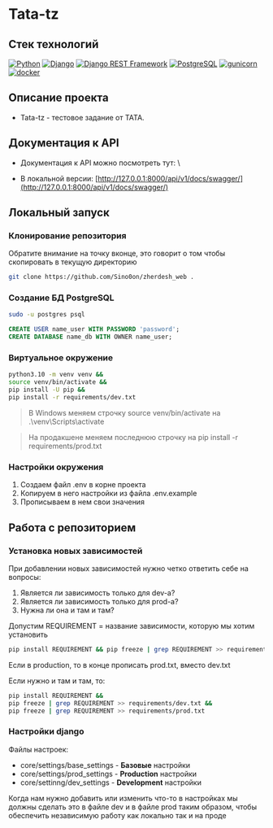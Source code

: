 # Tata-tz

[//]: # ([Zherdesh-web workflow])
## Стек технологий
[![Python](https://img.shields.io/badge/-Python-464646?style=flat-square&logo=Python)](https://www.python.org/)
[![Django](https://img.shields.io/badge/-Django-464646?style=flat-square&logo=Django)](https://www.djangoproject.com/)
[![Django REST Framework](https://img.shields.io/badge/-Django%20REST%20Framework-464646?style=flat-square&logo=Django%20REST%20Framework)](https://www.django-rest-framework.org/)
[![PostgreSQL](https://img.shields.io/badge/-PostgreSQL-464646?style=flat-square&logo=PostgreSQL)](https://www.postgresql.org/)
[![gunicorn](https://img.shields.io/badge/-gunicorn-464646?style=flat-square&logo=gunicorn)](https://gunicorn.org/)
[![docker](https://img.shields.io/badge/-Docker-464646?style=flat-square&logo=docker)](https://www.docker.com/)



## Описание проекта
* Tata-tz - тестовое задание от TATA. 

## Документация к API
* Документация к API можно посмотреть тут: \

[//]: # ([https://app.mamod.io/api/v1/docs/swagger/]&#40;https://app.mamod.io/api/v1/docs/swagger/&#41;)
* В локальной версии:
[http://127.0.0.1:8000/api/v1/docs/swagger/](http://127.0.0.1:8000/api/v1/docs/swagger/)

[//]: # (## Локальный запуск&#40;Фронтендерам&#41;)

[//]: # (* Устанавливаем Docker)

[//]: # (* Устанавливаем Docker compose)

[//]: # (* Клонируем репозиторий)

[//]: # (* Создаем файл .env в корне проекта)

[//]: # (* Копируем в него настройки из файла .env.example)

[//]: # ()
[//]: # (Меняем настройки для подключения к БД в файле .env на:)

[//]: # ()
[//]: # (* PG_NAME = test)

[//]: # (* PG_USER = test)

[//]: # (* PG_PASS = 1234)

[//]: # (* PG_HOST = database)

[//]: # (* PG_PORT = 5432)

[//]: # ()
[//]: # (Для запуска прописываем:)

[//]: # ()
[//]: # (```bash)

[//]: # (docker compose -f docker-compose.frontend.yml up --build)

[//]: # (```)

## Локальный запуск

### Клонирование репозитория 

Обратите внимание на точку вконце, это говорит о том чтобы скопировать в текущую директорию

```bash
git clone https://github.com/Sino0on/zherdesh_web .
```

### Создание БД PostgreSQL

```bash
sudo -u postgres psql
```

```sql
CREATE USER name_user WITH PASSWORD 'password';
CREATE DATABASE name_db WITH OWNER name_user;
```

### Виртуальное окружение

```bash 
python3.10 -m venv venv &&
source venv/bin/activate &&
pip install -U pip &&
pip install -r requirements/dev.txt
```

> В Windows меняем строчку source venv/bin/activate на .\venv\Scripts\activate

> На продакшене меняем последнюю строчку на pip install -r requirements/prod.txt 

### Настройки окружения

1. Создаем файл .env в корне проекта
2. Копируем в него настройки из файла .env.example
3. Прописываем в нем свои значения

## Работа с репозиторием

### Установка новых зависимостей

При добавлении новых зависимостей нужно четко ответить себе на вопросы:
1. Является ли зависимость только для dev-а? 
2. Является ли зависимость только для prod-а?
3. Нужна ли она и там и там?

Допустим REQUIREMENT = название зависимости, которую мы хотим установить

```bash
pip install REQUIREMENT && pip freeze | grep REQUIREMENT >> requirements/dev.txt
```

Если в production, то в конце прописать prod.txt, вместо dev.txt

Если нужно и там и там, то:

```bash
pip install REQUIREMENT && 
pip freeze | grep REQUIREMENT >> requirements/dev.txt && 
pip freeze | grep REQUIREMENT >> requirements/prod.txt
```

### Настройки django

Файлы настроек:
* core/settings/base_settings - **Базовые** настройки
* core/settings/prod_settings - **Production** настройки
* core/settinng/dev_settings - **Development** настройки

Когда нам нужно добавить или изменить что-то в настройках мы должны сделать это в файле dev и в файле prod таким образом, чтобы обеспечить независимую работу как локально так и на проде
